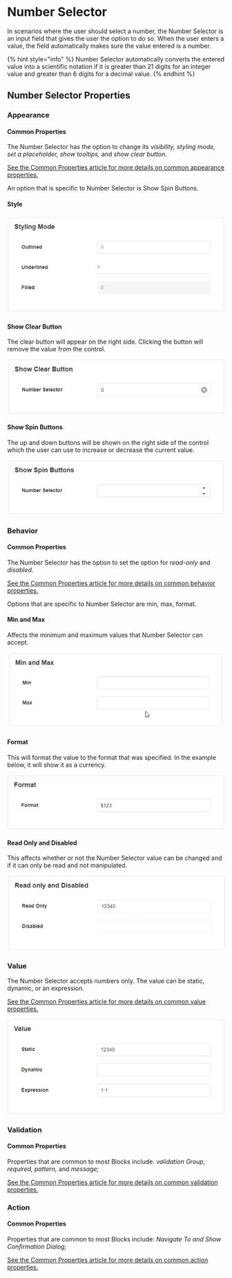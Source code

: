 # Number Selector

In scenarios where the user should select a number, the Number Selector is an input field that gives the user the option to do so. When the user enters a value, the field automatically makes sure the value entered is a number.

{% hint style="info" %}
Number Selector automatically converts the entered value into a scientific notation if it is greater than 21 digits for an integer value and greater than 6 digits for a decimal value.
{% endhint %}

## Number Selector Properties

### Appearance

#### Common Properties

The Number Selector has the option to change its _visibility, styling mode, set a placeholder, show tooltips,_ and _show clear button._&#x20;

[See the Common Properties article for more details on common appearance properties.](../common-properties.md#appearance)

An option that is specific to Number Selector is Show Spin Buttons.

#### Style

![](<../../.gitbook/assets/image (1035).png>)

#### Show Clear Button

The clear button will appear on the right side. Clicking the button will remove the value from the control.

![](<../../.gitbook/assets/image (1671).png>)

#### Show Spin Buttons

The up and down buttons will be shown on the right side of the control which the user can use to increase or decrease the current value.

![](<../../.gitbook/assets/image (1479).png>)

### Behavior

#### Common Properties

The Number Selector has the option to set the option for _read-only_ and _disabled_.&#x20;

[See the Common Properties article for more details on common behavior properties.](../common-properties.md#behavior)

Options that are specific to Number Selector are min, max, format.

#### Min and Max

Affects the minimum and maximum values that Number Selector can accept.&#x20;

![](<../../.gitbook/assets/number selector min and max.gif>)

#### Format

This will format the value to the format that was specified. In the example below, it will show it as a currency. &#x20;

![](<../../.gitbook/assets/image (714).png>)

#### Read Only and Disabled

This affects whether or not the Number Selector value can be changed and if it can only be read and not manipulated.

![](<../../.gitbook/assets/image (895).png>)

### Value

The Number Selector accepts numbers only. The value can be static, dynamic, or an expression.

[See the Common Properties article for more details on common value properties.](../common-properties.md#behavior-1)

![](<../../.gitbook/assets/image (1302).png>)

### Validation

#### Common Properties

Properties that are common to most Blocks include: _validation Group, required, pattern,_ and _message;_

[See the Common Properties article for more details on common validation properties.](../common-properties.md#validation)

### Action

#### Common Properties

Properties that are common to most Blocks include: _Navigate To and Show Confirmation Dialog;_

[See the Common Properties article for more details on common action properties.](../common-properties.md#action)
